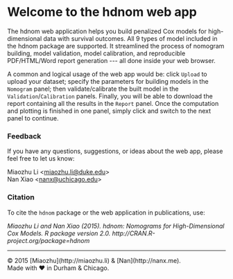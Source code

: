 
# Welcome to the hdnom web app

The hdnom web application helps you build penalized Cox models for high-dimensional data with survival outcomes. All 9 types of model included in the hdnom package are supported. It streamlined the process of nomogram building, model validation, model calibration, and reproducible PDF/HTML/Word report generation --- all done inside your web browser.

A common and logical usage of the web app would be: click `Upload` to upload your dataset; specify the parameters for building models in the `Nomogram` panel; then validate/calibrate the built model in the `Validation`/`Calibration` panels. Finally, you will be able to download the report containing all the results in the `Report` panel. Once the computation and plotting is finished in one panel, simply click and switch to the next panel to continue.

### Feedback

If you have any questions, suggestions, or ideas about the web app, please feel free to let us know:

Miaozhu Li <<miaozhu.li@duke.edu>><br>
Nan Xiao <<nanx@uchicago.edu>>

### Citation

To cite the `hdnom` package or the web application in publications, use:

<cite>
Miaozhu Li and Nan Xiao (2015). hdnom: Nomograms for High-Dimensional Cox Models. R package version 2.0. http://CRAN.R-project.org/package=hdnom
</cite>

<hr>
© 2015 [Miaozhu](http://miaozhu.li) & [Nan](http://nanx.me).
<br>
Made with ♥ in Durham & Chicago.
